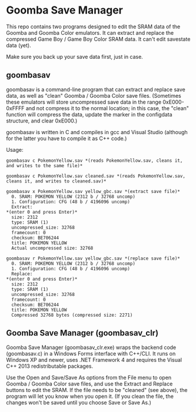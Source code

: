 Goomba Save Manager
===================

This repo contains two programs designed to edit the SRAM data of the Goomba and Goomba Color emulators. It can extract and replace the compressed Game Boy / Game Boy Color SRAM data. It can't edit savestate data (yet).

Make sure you back up your save data first, just in case.

goombasav
---------

goombasav is a command-line program that can extract and replace save data, as well as "clean" Goomba / Goomba Color save files. (Sometimes these emulators will store uncompressed save data in the range 0xE000-0xFFFF and not compress it to the normal location; in this case, the "clean" function will compress the data, update the marker in the configdata structure, and clear 0xE000.)

goombasav is written in C and compiles in gcc and Visual Studio (although for the latter you have to compile it as C++ code.)

Usage:

	goombasav c PokemonYellow.sav *(reads PokemonYellow.sav, cleans it, and writes to the same file)*

	goombasav c PokemonYellow.sav cleaned.sav *(reads PokemonYellow.sav, cleans it, and writes to cleaned.sav)*

	goombasav x PokemonYellow.sav yellow_gbc.sav *(extract save file)*
	  0. SRAM: POKEMON YELLOW (2312 b / 32768 uncomp)
	  1. Configuration: CFG (48 b / 4196096 uncomp)
	  Extract:
    *(enter 0 and press Enter)*
	  size: 2312
	  type: SRAM (1)
	  uncompressed_size: 32768
	  framecount: 0
	  checksum: BE706244
	  title: POKEMON YELLOW
	  Actual uncompressed size: 32768

	goombasav r PokemonYellow.sav yellow_gbc.sav *(replace save file)*
	  0. SRAM: POKEMON YELLOW (2312 b / 32768 uncomp)
	  1. Configuration: CFG (48 b / 4196096 uncomp)
	  Replace:
    *(enter 0 and press Enter)*
	  size: 2312
	  type: SRAM (1)
	  uncompressed_size: 32768
	  framecount: 0
	  checksum: BE706244
	  title: POKEMON YELLOW
	  Compressed 32768 bytes (compressed size: 2271)

Goomba Save Manager (goombasav_clr)
-----------------------------------

Goomba Save Manager (goombasav_clr.exe) wraps the backend code (goombasav.c) in a Windows Forms interface with C++/CLI. It runs on Windows XP and newer, uses .NET Framework 4 and requires the Visual C++ 2013 redistributable packages.

Use the Open and Save/Save As options from the File menu to open Goomba / Goomba Color save files, and use the Extract and Replace buttons to edit the SRAM. If the file needs to be "cleaned" (see above), the program will let you know when you open it. (If you clean the file, the changes won't be saved until you choose Save or Save As.)
